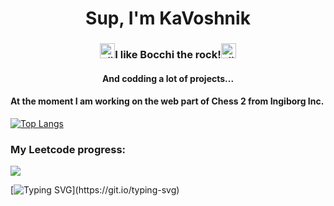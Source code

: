 <h1 align="center">Sup, I'm KaVoshnik</h1>

<h3 align="center"><a href="https://emoji.gg/emoji/11351-slime-bocchi"><img src="https://cdn3.emoji.gg/emojis/11351-slime-bocchi.png" width="24px" height="24px" alt="slime_bocchi"></a>I like Bocchi the rock!<a href="https://emoji.gg/emoji/11351-slime-bocchi"><img src="https://cdn3.emoji.gg/emojis/11351-slime-bocchi.png" width="24px" height="24px" alt="slime_bocchi"></a></h3>
<h4 align="center">And codding a lot of projects...</h4>
<h4>At the moment I am working on the web part of Chess 2 from Ingiborg Inc.</h4>

[![Top Langs](https://github-readme-stats.vercel.app/api/top-langs/?username=KaVoshnik&layout=compact&theme=vision-friendly-dark)](https://github.com/anuraghazra/github-readme-stats)

<h3>My Leetcode progress:</h3>

<img src="https://leetcard.jacoblin.cool/Kavoshnik?theme=dark" />

[![Typing SVG](https://readme-typing-svg.herokuapp.com?color=%2336BCF7&lines=Ingiborg+Incorporated.)](https://git.io/typing-svg)
